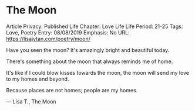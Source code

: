 # The Moon

Article Privacy: Published
Life Chapter: Love Life
Life Period: 21-25
Tags: Love, Poetry
Entry: 08/08/2019
Emphasis: No
URL: https://lisajytan.com/poetry/moon/

Have you seen the moon?
It's amazingly bright and beautiful today.

There's something about the moon
that always reminds me of home.

It's like if I could blow kisses towards the moon,
the moon will send my love to my homes and beyond.

Because places are not homes;
people are my homes.

— Lisa T., The Moon